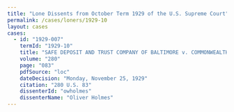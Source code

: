 ```yaml
---
title: "Lone Dissents from October Term 1929 of the U.S. Supreme Court"
permalink: /cases/loners/1929-10
layout: cases
cases:
  - id: "1929-007"
    termId: "1929-10"
    title: "SAFE DEPOSIT AND TRUST COMPANY OF BALTIMORE v. COMMONWEALTH OF VIRGINIA"
    volume: "280"
    page: "083"
    pdfSource: "loc"
    dateDecision: "Monday, November 25, 1929"
    citation: "280 U.S. 83"
    dissenterId: "owholmes"
    dissenterName: "Oliver Holmes"
---
```

